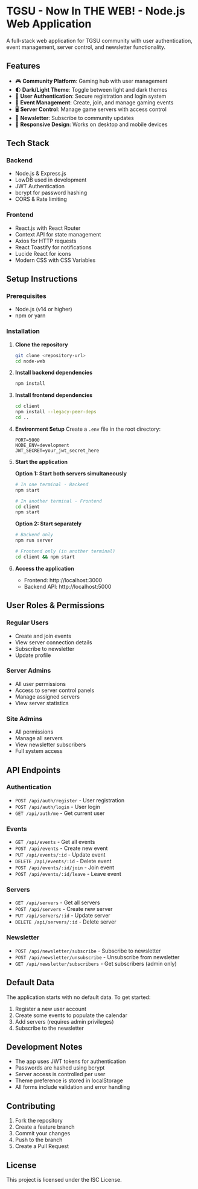 # TGSU - Now In THE WEB! - Node.js Web Application

A full-stack web application for TGSU community with user authentication, event management, server control, and newsletter functionality.

## Features

- 🎮 **Community Platform**: Gaming hub with user management
- 🌓 **Dark/Light Theme**: Toggle between light and dark themes
- 👥 **User Authentication**: Secure registration and login system
- 📅 **Event Management**: Create, join, and manage gaming events
- 🖥️ **Server Control**: Manage game servers with access control
- 📧 **Newsletter**: Subscribe to community updates
- 📱 **Responsive Design**: Works on desktop and mobile devices

## Tech Stack

### Backend
- Node.js & Express.js
- LowDB used in development
- JWT Authentication
- bcrypt for password hashing
- CORS & Rate limiting

### Frontend
- React.js with React Router
- Context API for state management
- Axios for HTTP requests
- React Toastify for notifications
- Lucide React for icons
- Modern CSS with CSS Variables

## Setup Instructions

### Prerequisites
- Node.js (v14 or higher)
- npm or yarn

### Installation

1. **Clone the repository**
   ```bash
   git clone <repository-url>
   cd node-web
   ```

2. **Install backend dependencies**
   ```bash
   npm install
   ```

3. **Install frontend dependencies**
   ```bash
   cd client
   npm install --legacy-peer-deps
   cd ..
   ```

4. **Environment Setup**
   Create a `.env` file in the root directory:
   ```env
   PORT=5000
   NODE_ENV=development
   JWT_SECRET=your_jwt_secret_here
   ```


5. **Start the application**
   
   **Option 1: Start both servers simultaneously**
   ```bash
   # In one terminal - Backend
   npm start
   
   # In another terminal - Frontend
   cd client
   npm start
   ```

   **Option 2: Start separately**
   ```bash
   # Backend only
   npm run server
   
   # Frontend only (in another terminal)
   cd client && npm start
   ```

6. **Access the application**
   - Frontend: http://localhost:3000
   - Backend API: http://localhost:5000

## User Roles & Permissions

### Regular Users
- Create and join events
- View server connection details
- Subscribe to newsletter
- Update profile

### Server Admins
- All user permissions
- Access to server control panels
- Manage assigned servers
- View server statistics

### Site Admins
- All permissions
- Manage all servers
- View newsletter subscribers
- Full system access

## API Endpoints

### Authentication
- `POST /api/auth/register` - User registration
- `POST /api/auth/login` - User login
- `GET /api/auth/me` - Get current user

### Events
- `GET /api/events` - Get all events
- `POST /api/events` - Create new event
- `PUT /api/events/:id` - Update event
- `DELETE /api/events/:id` - Delete event
- `POST /api/events/:id/join` - Join event
- `POST /api/events/:id/leave` - Leave event

### Servers
- `GET /api/servers` - Get all servers
- `POST /api/servers` - Create new server
- `PUT /api/servers/:id` - Update server
- `DELETE /api/servers/:id` - Delete server

### Newsletter
- `POST /api/newsletter/subscribe` - Subscribe to newsletter
- `POST /api/newsletter/unsubscribe` - Unsubscribe from newsletter
- `GET /api/newsletter/subscribers` - Get subscribers (admin only)

## Default Data

The application starts with no default data. To get started:

1. Register a new user account
2. Create some events to populate the calendar
3. Add servers (requires admin privileges)
4. Subscribe to the newsletter

## Development Notes

- The app uses JWT tokens for authentication
- Passwords are hashed using bcrypt
- Server access is controlled per user
- Theme preference is stored in localStorage
- All forms include validation and error handling

## Contributing

1. Fork the repository
2. Create a feature branch
3. Commit your changes
4. Push to the branch
5. Create a Pull Request

## License

This project is licensed under the ISC License.
